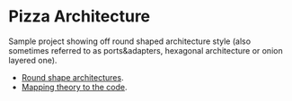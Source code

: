 # Pizza Architecture

Sample project showing off round shaped architecture style (also sometimes referred to as ports&adapters, hexagonal architecture or onion layered one).

* [Round shape architectures](http://blog.tech-fellow.net/2016/10/17/baking-round-shaped-software/).
* [Mapping theory to the code](https://blog.tech-fellow.net/2016/10/31/baking-round-shaped-software-mapping-to-the-code/).
